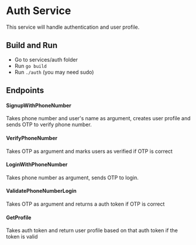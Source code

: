 # Auth Service

This service will handle authentication and user profile.

## Build and Run
- Go to services/auth folder
- Run `go build`
- Run `./auth` (you may need sudo)

## Endpoints

#### SignupWithPhoneNumber
Takes phone number and user's name as argument, creates user profile and sends OTP to verify phone number.

#### VerifyPhoneNumber
Takes OTP as argument and marks users as verified if OTP is correct

#### LoginWithPhoneNumber
Takes phone number as argument, sends OTP to login.

#### ValidatePhoneNumberLogin
Takes OTP as argument and returns a auth token if OTP is correct

#### GetProfile
Takes auth token and return user profile  based on that auth token if the token is valid
